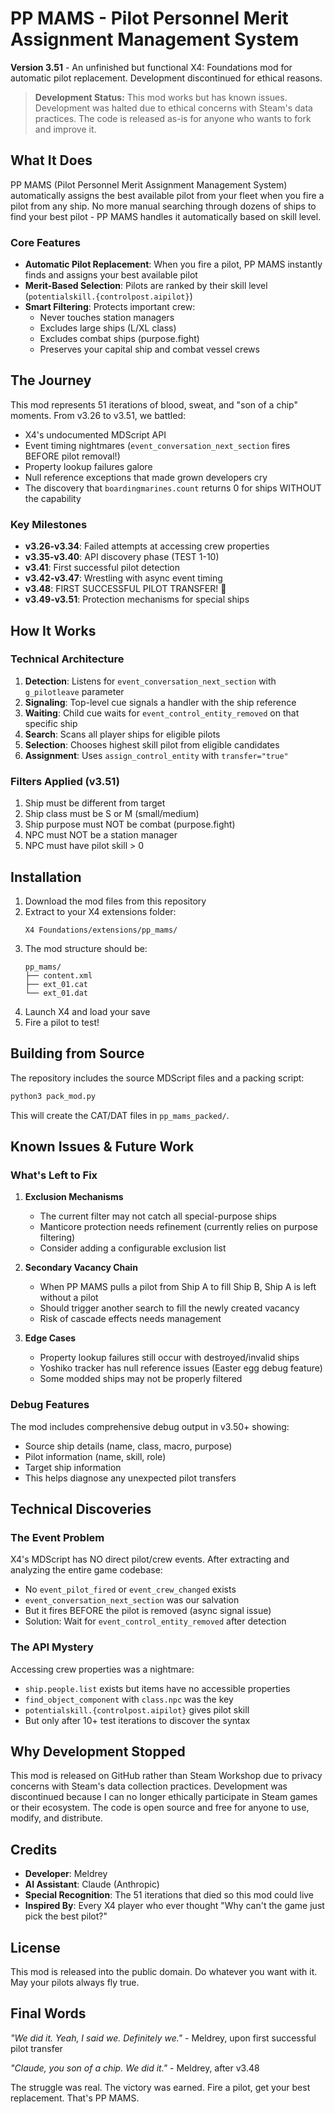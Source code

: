 # PP MAMS - Pilot Personnel Merit Assignment Management System

**Version 3.51** - An unfinished but functional X4: Foundations mod for automatic pilot replacement. Development discontinued for ethical reasons.

> **Development Status:** This mod works but has known issues. Development was halted due to ethical concerns with Steam's data practices. The code is released as-is for anyone who wants to fork and improve it.

## What It Does

PP MAMS (Pilot Personnel Merit Assignment Management System) automatically assigns the best available pilot from your fleet when you fire a pilot from any ship. No more manual searching through dozens of ships to find your best pilot - PP MAMS handles it automatically based on skill level.

### Core Features
- **Automatic Pilot Replacement**: When you fire a pilot, PP MAMS instantly finds and assigns your best available pilot
- **Merit-Based Selection**: Pilots are ranked by their skill level (`potentialskill.{controlpost.aipilot}`)
- **Smart Filtering**: Protects important crew:
  - Never touches station managers
  - Excludes large ships (L/XL class)
  - Excludes combat ships (purpose.fight)
  - Preserves your capital ship and combat vessel crews

## The Journey

This mod represents 51 iterations of blood, sweat, and "son of a chip" moments. From v3.26 to v3.51, we battled:
- X4's undocumented MDScript API
- Event timing nightmares (`event_conversation_next_section` fires BEFORE pilot removal!)
- Property lookup failures galore
- Null reference exceptions that made grown developers cry
- The discovery that `boardingmarines.count` returns 0 for ships WITHOUT the capability

### Key Milestones
- **v3.26-v3.34**: Failed attempts at accessing crew properties
- **v3.35-v3.40**: API discovery phase (TEST 1-10)
- **v3.41**: First successful pilot detection
- **v3.42-v3.47**: Wrestling with async event timing
- **v3.48**: FIRST SUCCESSFUL PILOT TRANSFER! 🎉
- **v3.49-v3.51**: Protection mechanisms for special ships

## How It Works

### Technical Architecture
1. **Detection**: Listens for `event_conversation_next_section` with `g_pilotleave` parameter
2. **Signaling**: Top-level cue signals a handler with the ship reference
3. **Waiting**: Child cue waits for `event_control_entity_removed` on that specific ship
4. **Search**: Scans all player ships for eligible pilots
5. **Selection**: Chooses highest skill pilot from eligible candidates
6. **Assignment**: Uses `assign_control_entity` with `transfer="true"`

### Filters Applied (v3.51)
1. Ship must be different from target
2. Ship class must be S or M (small/medium)
3. Ship purpose must NOT be combat (purpose.fight)
4. NPC must NOT be a station manager
5. NPC must have pilot skill > 0

## Installation

1. Download the mod files from this repository
2. Extract to your X4 extensions folder:
   ```
   X4 Foundations/extensions/pp_mams/
   ```
3. The mod structure should be:
   ```
   pp_mams/
   ├── content.xml
   ├── ext_01.cat
   └── ext_01.dat
   ```
4. Launch X4 and load your save
5. Fire a pilot to test!

## Building from Source

The repository includes the source MDScript files and a packing script:

```bash
python3 pack_mod.py
```

This will create the CAT/DAT files in `pp_mams_packed/`.

## Known Issues & Future Work

### What's Left to Fix

1. **Exclusion Mechanisms**
   - The current filter may not catch all special-purpose ships
   - Manticore protection needs refinement (currently relies on purpose filtering)
   - Consider adding a configurable exclusion list

2. **Secondary Vacancy Chain**
   - When PP MAMS pulls a pilot from Ship A to fill Ship B, Ship A is left without a pilot
   - Should trigger another search to fill the newly created vacancy
   - Risk of cascade effects needs management

3. **Edge Cases**
   - Property lookup failures still occur with destroyed/invalid ships
   - Yoshiko tracker has null reference issues (Easter egg debug feature)
   - Some modded ships may not be properly filtered

### Debug Features
The mod includes comprehensive debug output in v3.50+ showing:
- Source ship details (name, class, macro, purpose)
- Pilot information (name, skill, role)
- Target ship information
- This helps diagnose any unexpected pilot transfers

## Technical Discoveries

### The Event Problem
X4's MDScript has NO direct pilot/crew events. After extracting and analyzing the entire game codebase:
- No `event_pilot_fired` or `event_crew_changed` exists
- `event_conversation_next_section` was our salvation
- But it fires BEFORE the pilot is removed (async signal issue)
- Solution: Wait for `event_control_entity_removed` after detection

### The API Mystery
Accessing crew properties was a nightmare:
- `ship.people.list` exists but items have no accessible properties
- `find_object_component` with `class.npc` was the key
- `potentialskill.{controlpost.aipilot}` gives pilot skill
- But only after 10+ test iterations to discover the syntax

## Why Development Stopped

This mod is released on GitHub rather than Steam Workshop due to privacy concerns with Steam's data collection practices. Development was discontinued because I can no longer ethically participate in Steam games or their ecosystem. The code is open source and free for anyone to use, modify, and distribute.

## Credits

- **Developer**: Meldrey
- **AI Assistant**: Claude (Anthropic)
- **Special Recognition**: The 51 iterations that died so this mod could live
- **Inspired By**: Every X4 player who ever thought "Why can't the game just pick the best pilot?"

## License

This mod is released into the public domain. Do whatever you want with it. May your pilots always fly true.

## Final Words

*"We did it. Yeah, I said we. Definitely we."* - Meldrey, upon first successful pilot transfer

*"Claude, you son of a chip. We did it."* - Meldrey, after v3.48

The struggle was real. The victory was earned. Fire a pilot, get your best replacement. That's PP MAMS.